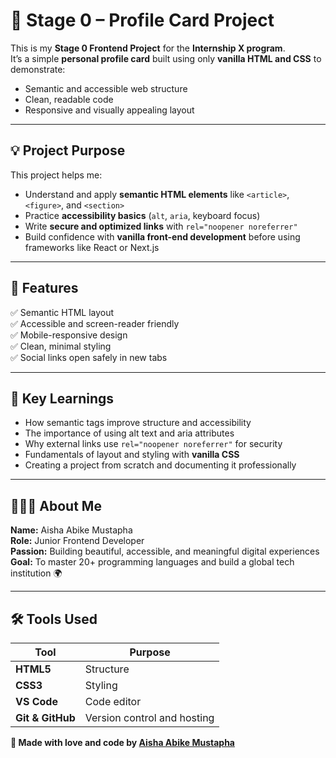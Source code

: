 # 🌸 Stage 0 – Profile Card Project

This is my **Stage 0 Frontend Project** for the **Internship X program**.  
It’s a simple **personal profile card** built using only **vanilla HTML and CSS** to demonstrate:
- Semantic and accessible web structure
- Clean, readable code
- Responsive and visually appealing layout

---


## 💡 Project Purpose

This project helps me:
- Understand and apply **semantic HTML elements** like `<article>`, `<figure>`, and `<section>`
- Practice **accessibility basics** (`alt`, `aria`, keyboard focus)
- Write **secure and optimized links** with `rel="noopener noreferrer"`
- Build confidence with **vanilla front-end development** before using frameworks like React or Next.js

---

## 🧩 Features

✅ Semantic HTML layout  
✅ Accessible and screen-reader friendly  
✅ Mobile-responsive design  
✅ Clean, minimal styling  
✅ Social links open safely in new tabs  



---

## 🧠 Key Learnings

- How semantic tags improve structure and accessibility  
- The importance of using alt text and aria attributes  
- Why external links use `rel="noopener noreferrer"` for security  
- Fundamentals of layout and styling with **vanilla CSS**  
- Creating a project from scratch and documenting it professionally  

---

## 👩🏽‍💻 About Me

**Name:** Aisha Abike Mustapha  
**Role:** Junior Frontend Developer  
**Passion:** Building beautiful, accessible, and meaningful digital experiences  
**Goal:** To master 20+ programming languages and build a global tech institution 🌍  

---



## 🛠️ Tools Used

| Tool | Purpose |
|------|----------|
| **HTML5** | Structure |
| **CSS3** | Styling |
| **VS Code** | Code editor |
| **Git & GitHub** | Version control and hosting |


**💖 Made with love and code by [Aisha Abike Mustapha](#)**
